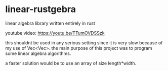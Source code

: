 # linear-rustgebra
linear algebra library written entirely in rust

youtube video: https://youtu.be/TTumOVDSSzk

this shouldnt be used in any serious setting since it is very slow because of my use of Vec<Vec<f64>>. the main purpose of this project was to program some linear algebra algorithms.

a faster solution would be to use an array of size length*width.
